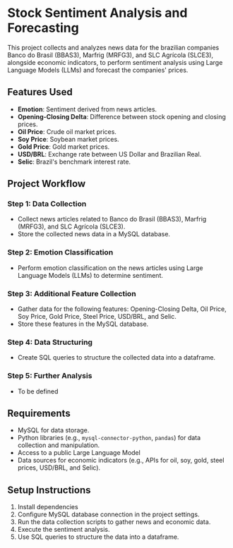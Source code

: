 # Stock Sentiment Analysis and Forecasting

This project collects and analyzes news data for the brazilian companies Banco do Brasil (BBAS3), Marfrig (MRFG3), and SLC Agrícola (SLCE3), alongside economic indicators, to perform sentiment analysis using Large Language Models (LLMs) and forecast the companies' prices.

## Features Used
- **Emotion**: Sentiment derived from news articles.
- **Opening-Closing Delta**: Difference between stock opening and closing prices.
- **Oil Price**: Crude oil market prices.
- **Soy Price**: Soybean market prices.
- **Gold Price**: Gold market prices.
- **USD/BRL**: Exchange rate between US Dollar and Brazilian Real.
- **Selic**: Brazil's benchmark interest rate.

## Project Workflow

### Step 1: Data Collection
- Collect news articles related to Banco do Brasil (BBAS3), Marfrig (MRFG3), and SLC Agrícola (SLCE3).
- Store the collected news data in a MySQL database.

### Step 2: Emotion Classification
- Perform emotion classification on the news articles using Large Language Models (LLMs) to determine sentiment.

### Step 3: Additional Feature Collection
- Gather data for the following features: Opening-Closing Delta, Oil Price, Soy Price, Gold Price, Steel Price, USD/BRL, and Selic.
- Store these features in the MySQL database.

### Step 4: Data Structuring
- Create SQL queries to structure the collected data into a dataframe.

### Step 5: Further Analysis
- To be defined

## Requirements
- MySQL for data storage.
- Python libraries (e.g., `mysql-connector-python`, `pandas`) for data collection and manipulation.
- Access to a public Large Language Model
- Data sources for economic indicators (e.g., APIs for oil, soy, gold, steel prices, USD/BRL, and Selic).

## Setup Instructions
1. Install dependencies
2. Configure MySQL database connection in the project settings.
3. Run the data collection scripts to gather news and economic data.
4. Execute the sentiment analysis.
5. Use SQL queries to structure the data into a dataframe.